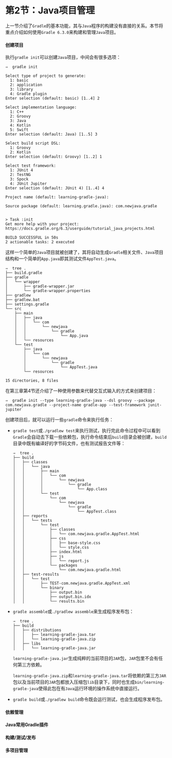 # 第2节：Java项目管理

上一节介绍了`Gradle`的基本功能，其与`Java`程序的构建没有直接的关系。本节将重点介绍如何使用`Gradle 6.3.0`来构建和管理`Java`项目。

#### 创建项目

执行`gradle init`可以创建`Java`项目，中间会有很多选项：

```shell
⇒  gradle init

Select type of project to generate:
  1: basic
  2: application
  3: library
  4: Gradle plugin
Enter selection (default: basic) [1..4] 2

Select implementation language:
  1: C++
  2: Groovy
  3: Java
  4: Kotlin
  5: Swift
Enter selection (default: Java) [1..5] 3

Select build script DSL:
  1: Groovy
  2: Kotlin
Enter selection (default: Groovy) [1..2] 1

Select test framework:
  1: JUnit 4
  2: TestNG
  3: Spock
  4: JUnit Jupiter
Enter selection (default: JUnit 4) [1..4] 4

Project name (default: learning-gradle-java):

Source package (default: learning.gradle.java): com.newjava.gradle


> Task :init
Get more help with your project: https://docs.gradle.org/6.3/userguide/tutorial_java_projects.html

BUILD SUCCESSFUL in 50s
2 actionable tasks: 2 executed
```

这样一个简单的`Java`项目就被创建了，其将自动生成`Gradle`相关文件、`Java`项目结构和一个简单的`App.java`即其测试文件`AppTest.java`。

```shell
⇒  tree .
├── build.gradle
├── gradle
│   └── wrapper
│       ├── gradle-wrapper.jar
│       └── gradle-wrapper.properties
├── gradlew
├── gradlew.bat
├── settings.gradle
└── src
    ├── main
    │   ├── java
    │   │   └── com
    │   │       └── newjava
    │   │           └── gradle
    │   │               └── App.java
    │   └── resources
    └── test
        ├── java
        │   └── com
        │       └── newjava
        │           └── gradle
        │               └── AppTest.java
        └── resources

15 directories, 8 files
```

在第三章第4节还介绍了一种使用参数来代替交互式输入的方式来创建项目：

```shell
⇒  gradle init --type learning-gradle-java --dsl groovy --package com.newjava.gradle --project-name gradle-app --test-framework junit-jupiter
```

创建项目后，就可以运行一些`gradle`命令来执行任务：

- `gradle test`或`./gradlew test`来执行测试，执行完此命令过程中可以看到`Gradle`会自动去下载一些依赖包，执行命令结束后`build`目录会被创建，`build`目录中既有编译好的字节码文件，也有测试报告文件等：

  ```shell
  ⇒  tree .
  ├── build
  │   ├── classes
  │   │   └── java
  │   │       ├── main
  │   │       │   └── com
  │   │       │       └── newjava
  │   │       │           └── gradle
  │   │       │               └── App.class
  │   │       └── test
  │   │           └── com
  │   │               └── newjava
  │   │                   └── gradle
  │   │                       └── AppTest.class
  │   ├── reports
  │   │   └── tests
  │   │       └── test
  │   │           ├── classes
  │   │           │   └── com.newjava.gradle.AppTest.html
  │   │           ├── css
  │   │           │   ├── base-style.css
  │   │           │   └── style.css
  │   │           ├── index.html
  │   │           ├── js
  │   │           │   └── report.js
  │   │           └── packages
  │   │               └── com.newjava.gradle.html
  │   ├── test-results
  │   │   └── test
  │   │       ├── TEST-com.newjava.gradle.AppTest.xml
  │   │       └── binary
  │   │           ├── output.bin
  │   │           ├── output.bin.idx
  │   │           └── results.bin
  ```

- `gradle assemble`或`./gradlew assemble`来生成程序发布包：

  ```shell
  ⇒  tree .
  ├── build
  │   ├── distributions
  │   │   ├── learning-gradle-java.tar
  │   │   └── learning-gradle-java.zip
  │   ├── libs
  │   │   └── learning-gradle-java.jar
  ```

  `learning-gradle-java.jar`生成纯粹的当前项目的`JAR`包，`JAR`包里不会有任何第三方依赖。

  `learning-gradle-java.zip`和`learning-gradle-java.tar`将依赖的第三方`JAR`包以及当前项目的`JAR`包都放入压缩包`lib`目录下，同时也生成`bin/learning-gradle-java`使得此包在有`Java`运行环境的操作系统中直接运行。

- `gradle build`或`./gradlew build`命令既会运行测试，也会生成程序发布包。

#### 依赖管理



#### Java常用Gradle插件



#### 构建/测试/发布



#### 多项目管理



#### 







